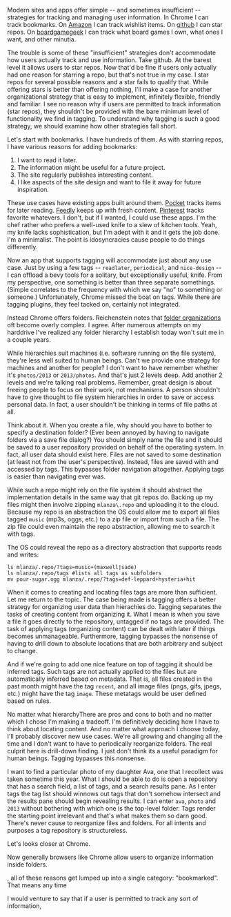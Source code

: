 Modern sites and apps offer simple -- and sometimes insufficient -- strategies for tracking and managing user information.  In Chrome I can track bookmarks.  On [Amazon](amazon.com) I can track wishlist items.  On [github](github.com) I can star repos.  On [boardgamegeek](boardgamegeek.com) I can track what board games I own, what ones I want, and other minutia.

The trouble is some of these "insufficient" strategies don't accommodate how users actually track and use information.  Take github.  At the barest level it allows users to star repos.  Now that'd be fine if users only actually had one reason for starring a repo, but that's not true in my case.  I star repos for several possible reasons and a star fails to qualify that.  While offering stars is better than offering nothing, I'll make a case for another organizational strategy that is easy to implement, infinitely flexible, friendly and familiar.  I see no reason why if users are permitted to track information (star repos), they shouldn't be provided with the bare minimum level of functionality we find in tagging.  To understand why tagging is such a good strategy, we should examine how other strategies fall short.

Let's start with bookmarks.  I have hundreds of them.  As with starring repos, I have various reasons for adding bookmarks:

1) I want to read it later.
2) The information might be useful for a future project.
3) The site regularly publishes interesting content.
4) I like aspects of the site design and want to file it away for future inspiration.

These use cases have existing apps built around them. [Pocket](getpocket.com) tracks items for later reading. [Feedly](feedly.com) keeps up with fresh content.  [Pinterest](pinterest.com) tracks favorite whatevers.  I don't, but if I wanted, I could use these apps.  I'm the chef rather who prefers a well-used knife to a slew of kitchen tools.  Yeah, my knife lacks sophistication, but I'm adept with it and it gets the job done.  I'm a minimalist.  The point is idosyncracies cause people to do things differently.

Now an app that supports tagging will accommodate just about any use case.  Just by using a few tags -- `readlater`, `periodical`, and `nice-design` -- I can offload a bevy tools for a solitary, but exceptionally useful, knife.  From my perspective, one something is better than  three separate somethings.  (Simple correlates to the frequency with which we say "no" to something or someone.)  Unfortunately, Chrome missed the boat on tags.  While there are tagging plugins, they feel tacked on, certainly not integrated.

Instead Chrome offers folders.  Reichenstein notes that [folder organizations](http://ia.net/blog/mountain-lions-new-file-system/) oft become overly complex.  I agree.  After numerous attempts on my harddrive I've realized any folder hierarchy I establish today won't suit me in a couple years.  

While hierarchies suit machines (i.e. software running on the file system), they're less well suited to human beings.  Can't we provide one strategy for machines and another for people?  I don't want to have remember whether it's `photos/2013` or `2013/photos`.  And that's just 2 levels deep.  Add another 2 levels and we're talking real problems.  Remember, great design is about freeing people to focus on their work, not mechanisms. A person shouldn't have to give thought to file system hierarchies in order to save or access personal data.  In fact, a user shouldn't be thinking in terms of file paths at all.  

Think about it.  When you create a file, why should you have to bother to specify a destination folder?  (Ever been annoyed by having to navigate folders via a save file dialog?)  You should simply name the file and it should be saved to a user repository provided on behalf of the operating system.  In fact, all user data should exist here.  Files are not saved to some destination (at least not from the user's perspective).  Instead, files are saved with and accessed by tags.  This bypasses folder navigation altogether.  Applying tags is easier than navigating ever was.

While such a repo might rely on the file system it should abstract the implementation details in the same way that git repos do.  Backing up my files might then involve zipping `mlanza\.repo` and uploading it to the cloud.  Because my repo is an abstraction the OS could allow me to export all files tagged `music` (mp3s, oggs, etc.) to a zip file or import from such a file.  The zip file could even maintain the repo abstraction, allowing me to search it with tags.  

The OS could reveal the repo as a directory abstraction that supports reads and writes:

    ls mlanza/.repo/?tags=music+(maxwell|sade)
    ls mlanza/.repo/tags #lists all tags as subfolders
    mv pour-sugar.ogg mlanza/.repo/?tags=def-leppard+hysteria+hit

When it comes to creating and locating files tags are more than sufficient.  Let me return to the topic.  The case being made is tagging offers a better strategy for organizing user data than hierachies do.  Tagging separates the tasks of creating content from organizing it.  What I mean is when you save a file it goes directly to the repository, untagged if no tags are provided.  The task of applying tags (organizing content) can be dealt with later if things becomes unmanageable.  Furthermore, tagging bypasses the nonsense of having to drill down to absolute locations that are both arbitrary and subject to change.

  And if we're going to add one nice feature on top of tagging it should be inferred tags.  Such tags are not actually applied to the files but are automatically inferred based on metadata.  That is, all files created in the past month might have the tag `recent`, and all image files (pngs, gifs, jpegs, etc.) might have the tag `image`.  These metatags would be user defined based on rules.


  No matter what hierarchyThere are pros and cons to both and no matter which I chose I'm making a tradeoff.  I'm definitively deciding how I have to think about locating content.  And no matter what approach I choose today, I'll probably discover new use cases.  We're all growing and changing all the time and I don't want to have to periodically reorganize folders.  The real culprit here is drill-down finding.  I just don't think its a useful paradigm for human beings.  Tagging bypasses this nonsense.

I want to find a particular photo of my daughter Ava, one that I recollect was taken sometime this year.  What I should be able to do is open a repository that has a search field, a list of tags, and a search results pane.  As I enter tags the tag list should winnows out tags that don't somehow intersect and the results pane should begin revealing results.  I can enter `ava`, `photo` and `2013` without bothering with which one is the top-level folder.  Tags render the starting point irrelevant and that's what makes them so darn good.  There's never cause to reorganize files and folders.  For all intents and purposes a tag repository is structureless.

Let's looks closer at Chrome.  


Now generally browsers like Chrome allow users to organize information inside folders.

, all of these reasons get lumped up into a single category: "bookmarked".  That means any time



I would venture to say that if a user is permitted to track any sort of information,